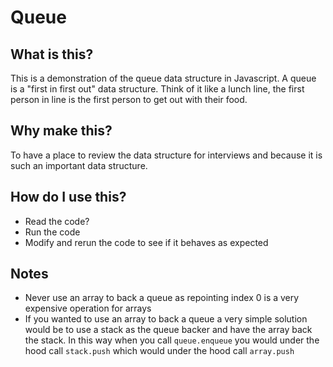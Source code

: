 # Queue

## What is this?

This is a demonstration of the queue data structure in Javascript. A queue is a "first in first out" data structure. Think of it like a lunch line, the first person in line is the first person to get out with their food.

## Why make this?

To have a place to review the data structure for interviews and because it is such an important data structure. 

## How do I use this?

- Read the code?
- Run the code
- Modify and rerun the code to see if it behaves as expected

## Notes

- Never use an array to back a queue as repointing index 0 is a very expensive operation for arrays
- If you wanted to use an array to back a queue a very simple solution would be to use a stack as the queue backer and have the array back the stack. In this way when you call `queue.enqueue` you would under the hood call `stack.push` which would under the hood call `array.push`